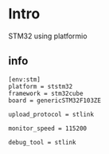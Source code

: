 # Intro
 STM32 using platformio 
## info 

```shell
[env:stm]
platform = ststm32
framework = stm32cube
board = genericSTM32F103ZE

upload_protocol = stlink

monitor_speed = 115200

debug_tool = stlink

```